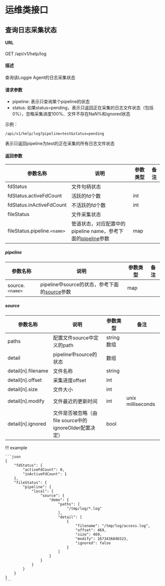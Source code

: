 # 运维类接口

## 查询日志采集状态

#### URL

GET /api/v1/help/log

#### 描述

查询该Loggie Agent的日志采集状态

#### 请求参数

- pipeline: 表示只查询某个pipeline的状态
- status: 如果status=pending，表示只返回正在采集的日志文件状态（包括0%），忽略采集进度100%、文件不存在NaN%和ignored状态

示例：

```
/api/v1/help/log?pipeline=test&status=pending
```
表示只返回pipeline为test的正在采集的所有日志文件状态

#### 返回参数

| 参数名称 | 说明     | 参数类型  | 备注 |
| -------- | -------- | -------- | -------- |
|  fdStatus    | 文件句柄状态   |       |          |
|  fdStatus.activeFdCount    | 活跃的fd个数   |   int    |          |
|  fdStatus.inActiveFdCount    | 不活跃的fd个数   |  int     |          |
|  fileStatus    | 文件采集状态   |       |          |
|  fileStatus.pipeline.`<name>`    | 管道状态，对应配置中的pipeline name，参考下面的[pipeline](ops.md#pipeline)参数   |   map    |          |

##### pipeline

| 参数名称 | 说明     | 参数类型  | 备注 |
| -------- | -------- | -------- | -------- |
|  source.`<name>`    | pipeline中source的状态，参考下面的[source](ops.md#source)参数   |   map    |          |

##### source

| 参数名称 | 说明     | 参数类型  | 备注 |
| -------- | -------- | -------- | -------- |
|  paths    | 配置文件source中定义的path   |   string数组    |          |
|  detail    | pipeline中source的状态   |   数组    |          |
|  detail[n].filename    | 文件名称   |   string    |          |
|  detail[n].offset    | 采集进度offset   |   int    |          |
|  detail[n].size    | 文件大小   |   int    |          |
|  detail[n].modify    | 文件最近的更新时间   |   int    |      unix milliseconds    |
|  detail[n].ignored    | 文件是否被忽略（由file source中的ignoreOlder配置决定）   |   bool    |          |


!!! example

    ```json
    {
        "fdStatus": {
            "activeFdCount": 0,
            "inActiveFdCount": 1
        },
        "fileStatus": {
            "pipeline": {
                "local": {
                    "source": {
                        "demo": {
                            "paths": [
                                "/tmp/log/*.log"
                            ],
                            "detail": [
                                {
                                    "filename": "/tmp/log/access.log",
                                    "offset": 469,
                                    "size": 469,
                                    "modify": 1673436846523,
                                    "ignored": false
                                }
                            ]
                        }
                    }
                }
            }
        }
    }
    ```
